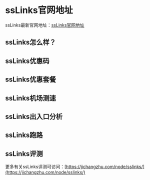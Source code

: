 # ssLinks官网地址
ssLinks最新官网地址：[ssLinks官网地址](https://c.jichangzhu.com/goto/sslinks/)

## ssLinks怎么样？


## ssLinks优惠码


## ssLinks优惠套餐


## ssLinks机场测速


## ssLinks出入口分析


## ssLinks跑路

## ssLinks评测
更多有关ssLinks评测可访问：[https://jichangzhu.com/node/sslinks/](https://jichangzhu.com/node/sslinks/)
